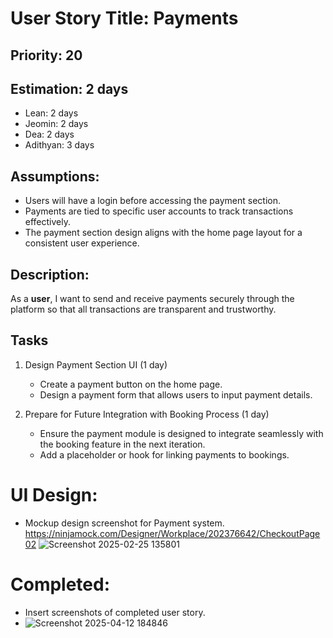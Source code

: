 # User Story Title: Payments

## Priority: 20

## Estimation: 2 days  
- Lean: 2 days  
- Jeomin: 2 days  
- Dea: 2 days  
- Adithyan: 3 days  

## Assumptions:
- Users will have a login before accessing the payment section.
- Payments are tied to specific user accounts to track transactions effectively.
- The payment section design aligns with the home page layout for a consistent user experience.

## Description:
As a **user**, I want to send and receive payments securely through the platform so that all transactions are transparent and trustworthy.

## Tasks
1. Design Payment Section UI (1 day)
   - Create a payment button on the home page.
   - Design a payment form that allows users to input payment details.

2. Prepare for Future Integration with Booking Process (1 day)
   - Ensure the payment module is designed to integrate seamlessly with the booking feature in the next iteration.
   - Add a placeholder or hook for linking payments to bookings.


# UI Design:
* Mockup design screenshot for Payment system. https://ninjamock.com/Designer/Workplace/202376642/CheckoutPage02
![Screenshot 2025-02-25 135801](https://github.com/user-attachments/assets/93b5320f-3ae0-4bf5-8e95-6e70c6040768)

# Completed: 
* Insert screenshots of completed user story.
* ![Screenshot 2025-04-12 184846](https://github.com/user-attachments/assets/8d320fe5-eb4e-4c1a-8fa4-f05838645049)



